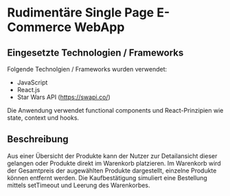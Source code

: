 # Rudimentäre Single Page E-Commerce WebApp

## Eingesetzte Technologien / Frameworks

Folgende Technolgien / Frameworks wurden verwendet:

- JavaScript
- React.js
- Star Wars API (https://swapi.co/)

Die Anwendung verwendet functional components und React-Prinzipien wie state, context und hooks.

## Beschreibung

Aus einer Übersicht der Produkte kann der Nutzer zur Detailansicht dieser gelangen oder Produkte direkt im Warenkorb platzieren. Im Warenkorb wird der Gesamtpreis der augewählten Produkte dargestellt, einzelne Produkte können entfernt werden. Die Kaufbestätigung simuliert eine Bestellung mittels setTimeout und Leerung des Warenkorbes.
